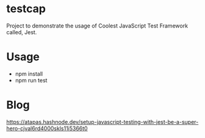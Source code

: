 # testcap
Project to demonstrate the usage of Coolest JavaScript Test Framework called, Jest.

# Usage

- npm install
- npm run test

# Blog

https://atapas.hashnode.dev/setup-javascript-testing-with-jest-be-a-super-hero-cjval6rd4000skls11i5366t0
